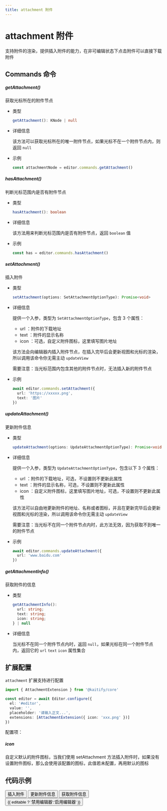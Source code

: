 ```yaml
---
title: attachment 附件
---
```


# attachment 附件

支持附件的渲染，提供插入附件的能力，在非可编辑状态下点击附件可以直接下载附件

## Commands 命令

##### getAttachment()

获取光标所在的附件节点

- 类型

  ```ts
  getAttachment(): KNode | null
  ```

- 详细信息

  该方法可以获取光标所在的唯一附件节点，如果光标不在一个附件节点内，则返回 `null`

- 示例

  ```ts
  const attachmentNode = editor.commands.getAttachment()
  ```

##### hasAttachment()

判断光标范围内是否有附件节点

- 类型

  ```ts
  hasAttachment(): boolean
  ```

- 详细信息

  该方法用来判断光标范围内是否有附件节点，返回 `boolean` 值

- 示例

  ```ts
  const has = editor.commands.hasAttachment()
  ```

##### setAttachment()

插入附件

- 类型

  ```ts
  setAttachment(options: SetAttachmentOptionType): Promise<void>
  ```

- 详细信息

  提供一个入参，类型为 `SetAttachmentOptionType`，包含 3 个属性：

  - url <Badge type="danger" text="string" />：附件的下载地址
  - text <Badge type="danger" text="string" />：附件的显示名称
  - icon <Badge type="danger" text="string" />：可选，自定义附件图标，这里填写图片地址

  该方法会向编辑器内插入附件节点，在插入完毕后会更新视图和光标的渲染，所以调用该命令你无需主动 `updateView`

  需要注意：当光标范围内包含其他的附件节点时，无法插入新的附件节点

- 示例

  ```ts
  await editor.commands.setAttachment({
    url: 'https://xxxxx.png',
    text: '图片'
  })
  ```

##### updateAttachment()

更新附件信息

- 类型

  ```ts
  updateAttachment(options: UpdateAttachmentOptionType): Promise<void>
  ```

- 详细信息

  提供一个入参，类型为 `UpdateAttachmentOptionType`，包含以下 3 个属性：

  - url <Badge type="danger" text="string" />：附件的下载地址，可选，不设置则不更新此属性
  - text <Badge type="danger" text="string" />：附件的显示名称，可选，不设置则不更新此属性
  - icon <Badge type="danger" text="string" />：自定义附件图标，这里填写图片地址，可选，不设置则不更新此属性

  该方法可以自由地更新附件的地址、名称或者图标，并且在更新完毕后会更新视图和光标的渲染，所以调用该命令你无需主动 `updateView`

  需要注意：当光标不在同一个附件节点内时，此方法无效，因为获取不到唯一的附件节点

- 示例

  ```ts
  await editor.commands.updateAttachment({
    url: 'www.baidu.com'
  })
  ```

##### getAttachmentInfo()

获取附件的信息

- 类型

  ```ts
  getAttachmentInfo():
    url: string;
    text: string;
    icon: string;
  } | null
  ```

- 详细信息

  当光标不在同一个附件节点内时，返回 `null`，如果光标在同一个附件节点内，返回它的 `url` `text` `icon` 属性集合

## 扩展配置

`attachment` 扩展支持进行配置

```ts
import { AttachmentExtension } from '@kaitify/core'

const editor = await Editor.configure({
  el: '#editor',
  value: '',
  placeholder: '请输入正文...',
  extensions: [AttachmentExtension({ icon: 'xxx.png' })]
})
```

配置项：

##### icon <Badge type="danger" text="string" />

自定义默认的附件图标，当我们使用 setAttachment 方法插入附件时，如果没有设置附件图标，那么会使用该配置的图标，此值若未配置，再用默认的图标

## 代码示例

<div style="margin:0 0 10px 0">
  <button class="demo-button" @click="editor?.commands.setAttachment({ url:'https://www.so-better.cn/docs/kaitify-core/logo.png',text:'LOGO'})" :disabled="!editable">插入附件</button>
  <button class="demo-button" @click="updateAttachment" :disabled="!editable">更新附件信息</button>
  <button class="demo-button" @click="getInfo" :disabled="!editable">获取附件信息</button>
  <button class="demo-button" @click="editable=!editable">{{ editable ? '禁用编辑器':'启用编辑器' }}</button>
</div>
<div ref="editorRef" style="width:100%;height:100px;"></div>

<script lang="ts" setup>
  import { useData } from 'vitepress'
  import { onMounted, watch, ref, onBeforeUnmount} from "vue"
  import { Editor } from "../../../lib/kaitify-core.es.js"

  const { isDark, page } = useData()
  const editorRef = ref<HtmlElement | undefined>()
  const editor = ref<Editor | undefined>()
  const editable = ref<boolean>(true)
  
  onMounted(async ()=>{
    editor.value = await Editor.configure({
      el: editorRef.value,
      value: '我是一段文本，我是一段文本，我是一段文本，我是一段文本，我是一段文本，我是一段文本，我是一段文本，我是一段文本',
      dark: isDark.value,
      editable:editable.value,
      placeholder:'请输入正文...'
    })
  })

  onBeforeUnmount(()=>{
    editor.value?.destroy()
  })

  const updateAttachment = ()=>{
    if(!editor.value?.commands.getAttachment()){
      alert('请点击附件')
      return
    }
    editor.value?.commands.updateAttachment({ text:'这是一个logo图片' })
  }

  const getInfo = ()=>{
    if(!editor.value?.commands.getAttachment()){
      alert('请点击附件')
      return
    }
    alert(JSON.stringify(editor.value?.commands.getAttachmentInfo()))
  }

  watch(()=>isDark.value,newVal=>{
    if(editor.value){
        editor.value.setDark(isDark.value)
    }
  })

  watch(()=>editable.value,newVal=>{
    editor.value.setEditable(newVal)
  })
</script>
